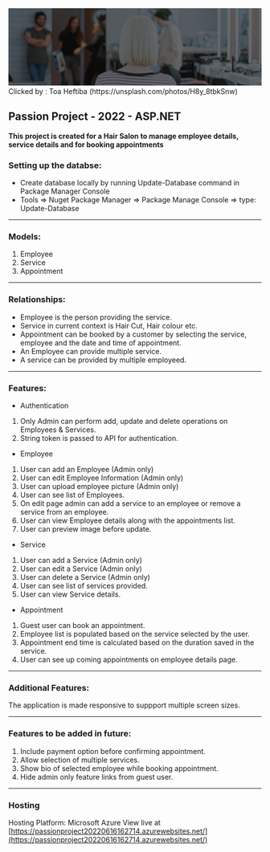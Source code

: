 
<img src="PassionProject/Content/Images/home3.jpg">
Clicked by : Toa Heftiba (https://unsplash.com/photos/H8y_8tbkSnw)



## Passion Project - 2022 - ASP.NET

**This project is created for a Hair Salon to manage employee details, service details and for booking appointments**

### Setting up the databse:
- Create database locally by running Update-Database command in Package Manager Console
- Tools => Nuget Package Manager => Package Manage Console => type: Update-Database
---
### Models:
1. Employee
2. Service
3. Appointment
---
### Relationships:
- Employee is the person providing the service.
- Service in current context is Hair Cut, Hair colour etc.
- Appointment can be booked by a customer by selecting the service, employee and the date and time of appointment.
- An Employee can provide multiple service.
- A service can be provided by multiple employeed.
---
### Features:
- Authentication
1. Only Admin can perform add, update and delete operations on Employees & Services.
2. String token is passed to API for authentication.

- Employee
1. User can add an Employee (Admin only)
2. User can edit Employee Information (Admin only)
3. User can upload employee picture (Admin only)
4. User can see list of Employees.
5. On edit page admin can add a service to an employee or remove a service from an employee.
6. User can view Employee details along with the appointments list.
7. User can preview image before update.

- Service
1. User can add a Service (Admin only)
2. User can edit a Service (Admin only)
3. User can delete a Service (Admin only)
4. User can see list of services provided.
5. User can view Service details.

- Appointment
1. Guest user can book an appointment.
2. Employee list is populated based on the service selected by the user.
3. Appointment end time is calculated based on the duration saved in the service.
4. User can see up coming appointments on employee details page.
---

### Additional Features:

The application is made responsive to suppport multiple screen sizes.

---
### Features to be added in future:
1. Include payment option before confirming appointment.
2. Allow selection of multiple services.
3. Show bio of selected employee while booking appointment.
4. Hide admin only feature links from guest user.
---

### Hosting
Hosting Platform: Microsoft Azure
View live at [https://passionproject20220616162714.azurewebsites.net/](https://passionproject20220616162714.azurewebsites.net/)

